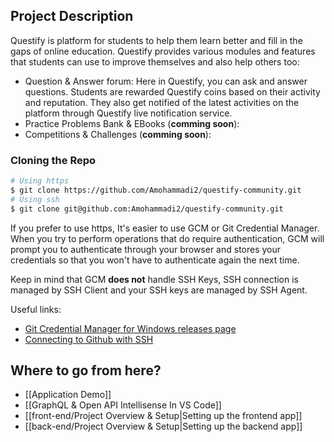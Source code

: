 ## Project Description

Questify is platform for students to help them learn better and fill in the gaps of online education. Questify provides various modules and features that students can use to improve themselves and also help others too:

* Question & Answer forum: Here in Questify, you can ask and answer questions. Students are rewarded Questify coins based on their activity and reputation. They also get notified of the latest activities on the platform through Questify live notification service.
* Practice Problems Bank & EBooks (**comming soon**):
* Competitions & Challenges (**comming soon**):
### Cloning the Repo

```bash
# Using https
$ git clone https://github.com/Amohammadi2/questify-community.git
# Using ssh
$ git clone git@github.com:Amohammadi2/questify-community.git
```

If you prefer to use https, It's easier to use GCM or Git Credential Manager. When you try to perform operations that do require authentication, GCM will prompt you to authenticate through your browser and stores your credentials so that you won't have to authenticate again the next time.

Keep in mind that GCM **does not** handle SSH Keys, SSH connection is managed by SSH Client and your SSH keys are managed by SSH Agent.

Useful links:
* [Git Credential Manager for Windows releases page](https://github.com/microsoft/Git-Credential-Manager-for-Windows/releases)
* [Connecting to Github with SSH](https://docs.github.com/en/authentication/connecting-to-github-with-ssh)

## Where to go from here?

* [[Application Demo]]
* [[GraphQL & Open API Intellisense In VS Code]]
* [[front-end/Project Overview & Setup|Setting up the frontend app]]
* [[back-end/Project Overview & Setup|Setting up the backend app]]
